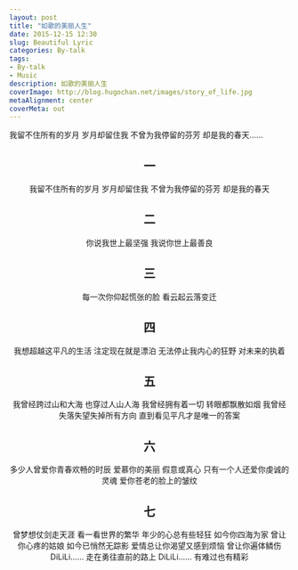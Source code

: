```yaml
---
layout: post
title: "如歌的美丽人生"
date: 2015-12-15 12:30
slug: Beautiful Lyric
categories: By-talk
tags:
- By-talk
- Music
description: 如歌的美丽人生
coverImage: http://blog.hugochan.net/images/story_of_life.jpg
metaAlignment: center
coverMeta: out
---
```


我留不住所有的岁月 岁月却留住我 不曾为我停留的芬芳 却是我的春天……
<!-- more --> <!-- excerpt -->

## <center>一</center>
<center>
我留不住所有的岁月
岁月却留住我
不曾为我停留的芬芳
却是我的春天
</center>

## <center>二</center>
<center>
你说我世上最坚强
我说你世上最善良
</center>

## <center>三</center>
<center>
每一次你仰起慌张的脸
看云起云落变迁
</center>

## <center>四</center>
<center>
我想超越这平凡的生活
注定现在就是漂泊
无法停止我内心的狂野
对未来的执着
</center>

## <center>五</center>
<center>
我曾经跨过山和大海
也穿过人山人海
我曾经拥有着一切
转眼都飘散如烟
我曾经失落失望失掉所有方向
直到看见平凡才是唯一的答案
</center>

## <center>六</center>
<center>
多少人曾爱你青春欢畅的时辰
爱慕你的美丽 假意或真心
只有一个人还爱你虔诚的灵魂
爱你苍老的脸上的皱纹
</center>

## <center>七</center>
<center>
曾梦想仗剑走天涯
看一看世界的繁华
年少的心总有些轻狂
如今你四海为家
曾让你心疼的姑娘
如今已悄然无踪影
爱情总让你渴望又感到烦恼
曾让你遍体鳞伤
DiLiLi……
走在勇往直前的路上
DiLiLi……
有难过也有精彩
</center>
